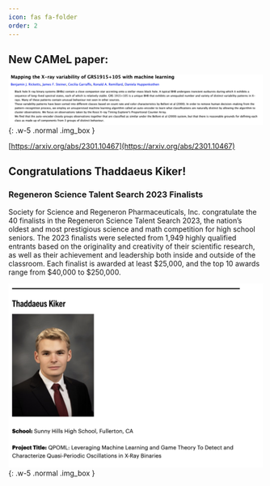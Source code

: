 ```yaml
---
icon: fas fa-folder
order: 2
---
```


## New CAMeL paper:

![Ben's paper](/assets/images/Benspaper.png){: .w-5 .normal .img_box }

[https://arxiv.org/abs/2301.10467](https://arxiv.org/abs/2301.10467)

## Congratulations Thaddaeus Kiker!

### Regeneron Science Talent Search 2023 Finalists
Society for Science and Regeneron Pharmaceuticals, Inc. congratulate the 40 finalists in the Regeneron Science Talent Search 2023, the nation’s oldest and most prestigious science and math competition for high school seniors. The 2023 finalists were selected from 1,949 highly qualified entrants based on the originality and creativity of their scientific research, as well as their achievement and leadership both inside and outside of the classroom. Each finalist is awarded at least $25,000, and the top 10 awards range from $40,000 to $250,000.

![Thaddaeus](/assets/images/Thaddaeus_Regeneron.png){: .w-5 .normal .img_box }

